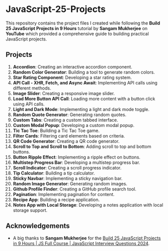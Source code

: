 # JavaScript-25-Projects
This repository contains the project files I created while following the <b>Build 25 JavaScript Projects in 9 Hours</b> tutorial by <b>Sangam Mukherjee</b> on <b>YouTube</b> which provided a comprehensive guide to building practical JavaScript projects.

## Projects
1. <b>Accordion</b>: Creating an interactive accordion component.
2. <b>Random Color Generator</b>: Building a tool to generate random colors.
3. <b>Star Rating Component</b>: Developing a star rating system.
4. <b>API Call - XHR, Fetch, and Async Await</b>: Implementing API calls using different methods.
5. <b>Image Slider</b>: Creating a responsive image slider.
6. <b>Load More Button API Call</b>: Loading more content with a button click using API calls.
7. <b>Light and Dark Mode</b>: Implementing a light and dark mode toggle.
8. <b>Random Quote Generator</b>: Generating random quotes.
9. <b>Custom Tabs</b>: Creating a custom tabbed interface.
10. <b>Custom Modal Popup</b>: Developing a custom modal popup.
11. <b>Tic Tac Toe</b>: Building a Tic Tac Toe game.
12. <b>Filter Cards</b>: Filtering card elements based on criteria.
13. <b>QR Code Generator</b>: Creating a QR code generator.
14. <b>Scroll to Top and Scroll to Bottom</b>: Adding scroll to top and bottom buttons.
15. <b>Button Ripple Effect</b>: Implementing a ripple effect on buttons.
16. <b>Multistep Progress Bar</b>: Developing a multistep progress bar.
17. <b>Scroll Indicator</b>: Creating a scroll progress indicator.
18. <b>Tip Calculator</b>: Building a tip calculator.
19. <b>Sticky Navbar</b>: Implementing a sticky navigation bar.
20. <b>Random Image Generator</b>: Generating random images.
21. <b>Github Profile Finder</b>: Creating a GitHub profile search tool.
22. <b>Pagination</b>: Implementing pagination for content.
23. <b>Recipe App</b>: Building a recipe application.
24. <b>Notes App with Local Storage</b>: Developing a notes application with local storage support.

## Acknowledgements
- A big thanks to <b>Sangam Mukherjee</b> for the [Build 25 JavaScript Projects in 9 Hours | JS Full Course | JavaScript Interview Questions 2024](https://youtu.be/YoVdhJgw8Wc?feature=shared).
